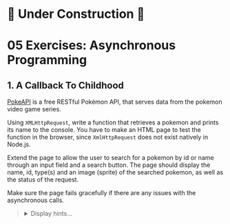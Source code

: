 # :construction: Under Construction :construction:

# 05 Exercises: Asynchronous Programming

## 1. A Callback To Childhood

[PokeAPI](https://pokeapi.co/) is a free RESTful Pokémon API, that serves data from the pokemon video game series.

Using `XMLHttpRequest`, write a function that retrieves a pokemon and prints its name to the console. You have to make an HTML page to test the function in the browser, since `XmlHttpRequest` does not exist natively in Node.js.

Extend the page to allow the user to search for a pokemon by id or name through an input field and a search button. The page should display the name, id, type(s) and an image (sprite) of the searched pokemon, as well as the status of the request.

Make sure the page fails gracefully if there are any issues with the asynchronous calls.

<blockquote>
<details>
<summary>Display hints...</summary>
<p>Take some time to familiarize yourself with the API. The endpoint for a specific pokemon is:</p>
<p><code>https://pokeapi.co/api/v2/pokemon/{pokemon-name-or-id}</code></p>
<p>The implementation will take advantage of callbacks from the XMLHttpRequest object. The <load>load</code> event is fired when an XMLHttpRequest transaction completes successfully.</p>
<p>You can extract the response through the <code>responseText</code> property on the <code>XMLHttpRequest</code> object and you can deserialize any JSON with <code>JSON.parse</code>.</p>
<p>Error handling has its own callback, but this does not cover any HTTP error status. You can check the status code through the <code>status</code> property on the XMLHttpRequest object.</p>
<details>
<summary>Display solution...</summary>

```html
<html>
    <head>
        <meta charset="UTF-8" />
        <title>Solution</title>
    </head>

    <body>
        <input type="text" />
        <button onclick="getPokemon(document.querySelector('input').value)">Submit</button>

        <p>Request status: <span id="message"></span></p>
        <div>
            <img width="96" height="96" />
            <p>Number: <span id="id"></span></p>
            <p>Name: <span id="name"></span></p>
            <p>Type: <span id="type"></span></p>
        </div>

        <script>
            function getPokemon(pokemon) {
                if (pokemon === "") return

                const xhr = new XMLHttpRequest()
                xhr.open("GET", "https://pokeapi.co/api/v2/pokemon/" + pokemon)
                xhr.onload = () => {
                    if (xhr.status == 200) {
                        document.querySelector("#message").innerText = "Success!"
                        const pkmn = JSON.parse(xhr.responseText)
                        document.querySelector("img").src = pkmn.sprites.front_default
                        document.querySelector("#id").innerText = pkmn.id
                        document.querySelector("#name").innerText = pkmn.name
                        const primaryType = pkmn.types[0].type.name
                        const secondaryType = pkmn.types[1]?.type.name
                        document.querySelector("#type").innerText = secondaryType ? `${primaryType}/${secondaryType}` : primaryType
                    } else {
                        displayError("Response was not OK!")
                    }
                }
                xhr.onerror = () => displayError("Network Error!")
                xhr.send()
            }

            function displayError(message) {
                document.querySelector("#message").innerText = message
                document.querySelector("#id").innerText = ""
                document.querySelector("#name").innerText = ""
                document.querySelector("img").src = ""
                document.querySelector("#type").innerText = ""
            }
        </script>
    </body>
</html>
```

</details>
</details>
</blockquote>
